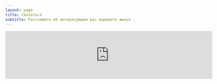 ```yaml
---
layout: page
title: Связаться
subtitle: Расскажите об интересующем вас варианте жилья
---
```


<script src="https://yastatic.net/s3/frontend/forms/_/embed.js"></script><iframe src="https://forms.yandex.com/u/64f8c362e010db7398fe0de4/?iframe=1" frameborder="0" name="ya-form-64f8c362e010db7398fe0de4" width="650"></iframe>
